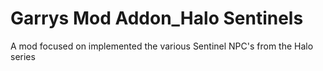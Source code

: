 # Garrys Mod Addon_Halo Sentinels
 A mod focused on implemented the various Sentinel NPC's from the Halo series

